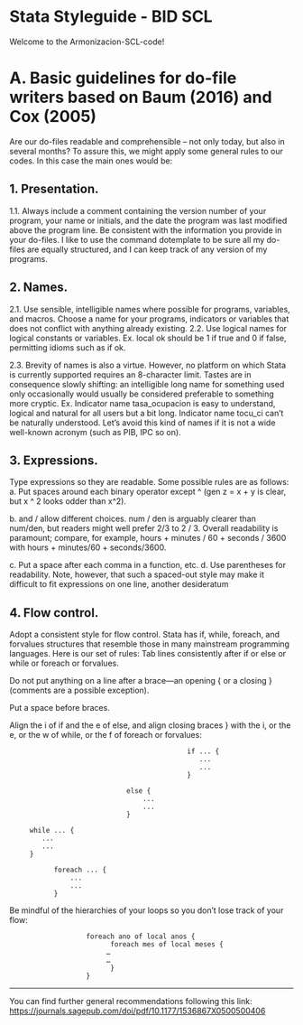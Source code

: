 # Stata Styleguide - BID SCL

Welcome to the Armonizacion-SCL-code!

# A.	Basic guidelines for do-file writers based on Baum (2016) and Cox (2005) 

Are our do-files readable and comprehensible – not only today, but also in several months?
To assure this, we might apply some general rules to our codes. In this case the main ones would be:
## 1.	Presentation. 
1.1.	Always include a comment containing the version number of your program, your name or initials, and the date the program was last modified above the program line. Be consistent with the information you provide in your do-files. I like to use the command dotemplate to be sure all my do-files are equally structured, and I can keep track of any version of my programs. 
## 2.	Names. 
2.1.	Use sensible, intelligible names where possible for programs, variables, and macros. 
Choose a name for your programs, indicators or variables that does not conflict with anything already existing. 
2.2.	Use logical names for logical constants or variables. 
Ex. local ok should be 1 if true and 0 if false, permitting idioms such as if ok. 

2.3.	Brevity of names is also a virtue. However, no platform on which Stata is currently supported requires an 8-character limit. Tastes are in consequence slowly shifting: an intelligible long name for something used only occasionally would usually be considered preferable to something more cryptic.
Ex. 
Indicator name tasa_ocupacion is easy to understand, logical and natural for all users but a bit long. 
Indicator name tocu_ci can’t be naturally understood. Let’s avoid this kind of names if it is not a wide well-known acronym (such as PIB, IPC so on). 

## 3.	Expressions. 
Type expressions so they are readable. Some possible rules are as follows: 
a.	Put spaces around each binary operator except ^ (gen z = x + y is clear, but x ^ 2 looks odder than x^2). 

b.	and / allow different choices. num / den is arguably clearer than num/den, but readers might well prefer 2/3 to 2 / 3. Overall readability is paramount; compare, for example, hours + minutes / 60 + seconds / 3600 with hours + minutes/60 + seconds/3600.

c.	Put a space after each comma in a function, etc. d. Use parentheses for readability. Note, however, that such a spaced-out style may make it difficult to fit expressions on one line, another desideratum



## 4.	Flow control. 

Adopt a consistent style for flow control. 
Stata has if, while, foreach, and forvalues structures that resemble those in many mainstream programming languages. Here is our set of rules: 
Tab lines consistently after if or else or while or foreach or forvalues.

Do not put anything on a line after a brace—an opening { or a closing } (comments are a possible exception).

Put a space before braces. 

Align the i of if and the e of else, and align closing braces } with the i, or the e, or the w of while, or the f of foreach or forvalues: 


                                                if ... { 
                                                   ... 
                                                   ... 
                                                } 

                                 else { 
                                     ...
                                     ... 
                                 } 

         while ... { 
            ...
            ... 
         } 

               foreach ... { 
                   ... 
                   ...
               }


Be mindful of the hierarchies of your loops so you don’t lose track of your flow:



                       foreach ano of local anos {
	                         foreach mes of local meses {
		                    …
		                    …
	                         }
                       } 


***

You can find further general recommendations following this link: https://journals.sagepub.com/doi/pdf/10.1177/1536867X0500500406 
